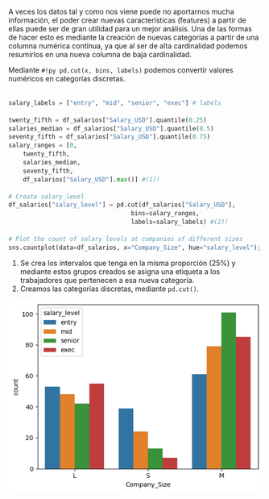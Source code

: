 A veces los datos tal y como nos viene puede no aportarnos mucha información, el poder crear nuevas características (features) a partir de ellas puede ser de gran utilidad para un mejor análisis. Una de las formas de hacer esto es mediante la creación de nuevas categorías a partir de una columna numérica contínua, ya que al ser de alta cardinalidad podemos resumirlos en una nueva columna de baja cardinalidad.

Mediante `#!py pd.cut(x, bins, labels)` podemos convertir valores numéricos en categorías discretas.

```py linenums="1" hl_lines="3-10 13-15"

salary_labels = ["entry", "mid", "senior", "exec"] # labels

twenty_fifth = df_salarios["Salary_USD"].quantile(0.25)
salaries_median = df_salarios["Salary_USD"].quantile(0.5)
seventy_fifth = df_salarios["Salary_USD"].quantile(0.75)
salary_ranges = [0,
    twenty_fifth,
    salaries_median, 
    seventy_fifth, 
    df_salarios["Salary_USD"].max()] #(1)!

# Create salary_level
df_salarios["salary_level"] = pd.cut(df_salarios["Salary_USD"],
                                  bins=salary_ranges,
                                  labels=salary_labels) #(2)!

# Plot the count of salary levels at companies of different sizes
sns.countplot(data=df_salarios, x="Company_Size", hue="salary_level");
```
1. Se crea los intervalos que tenga en la misma proporción (25%) y mediante estos grupos creados se asigna una etiqueta a los trabajadores que pertenecen a esa nueva categoría.
2. Creamos las categorías discretas, mediante `pd.cut()`.

![alt text](../../images/Features.png)